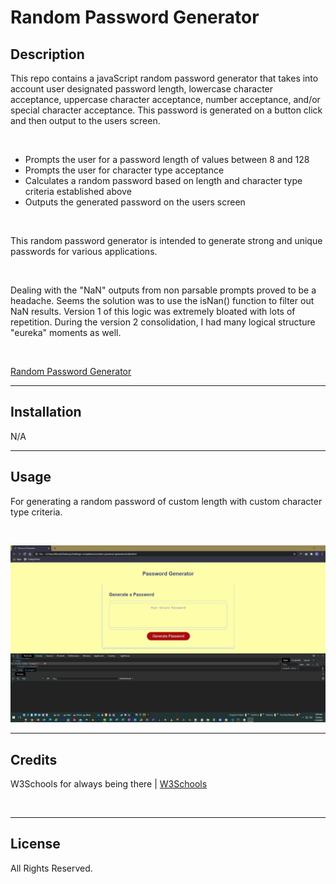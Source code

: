 # Random Password Generator

## Description

This repo contains a javaScript random password generator that takes into account user designated password length, lowercase character acceptance, uppercase character acceptance, number acceptance, and/or special character acceptance. This password is generated on a button click and then output to the users screen.

</br>

* Prompts the user for a password length of values between 8 and 128
* Prompts the user for character type acceptance
* Calculates a random password based on length and character type criteria established above
* Outputs the generated password on the users screen

</br>

This random password generator is intended to generate strong and unique passwords for various applications.

</br>

Dealing with the "NaN" outputs from non parsable prompts proved to be a headache. Seems the solution was to use the isNan() function to filter out NaN results. Version 1 of this logic was extremely bloated with lots of repetition. During the version 2 consolidation, I had many logical structure "eureka" moments as well.

</br>

[Random Password Generator](https://rickhill543.github.io/random-password-generator/)

***

## Installation

N/A

***

## Usage

For generating a random password of custom length with custom character type criteria.

</br>

![random password generator screenshot](./assets/images/screenshot.gif)

***

## Credits

W3Schools for always being there | 
[W3Schools](https://www.w3schools.com/)

</br>

***

## License

All Rights Reserved.